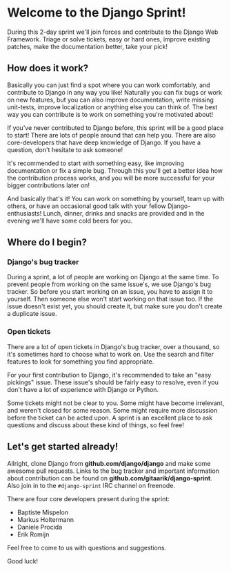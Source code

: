 # Welcome to the Django Sprint!

During this 2-day sprint we'll join forces and contribute to the Django
Web Framework. Triage or solve tickets, easy or hard ones, improve
existing patches, make the documentation better, take your pick!


## How does it work?

Basically you can just find a spot where you can work
comfortably, and contribute to Django in any way you like! Naturally you
can fix bugs or work on new features, but you can also improve
documentation, write missing unit-tests, improve localization or
anything else you can think of. The best way you can contribute is to
work on something you're motivated about!

If you've never contributed to Django before, this sprint will be a good
place to start! There are lots of people around that can help you. There
are also core-developers that have deep knowledge of Django. If you have
a question, don't hesitate to ask someone!

It's recommended to start with something easy, like improving
documentation or fix a simple bug. Through this you'll get a better idea
how the contribution process works, and you will be more successful for
your bigger contributions later on!

And basically that's it! You can work on something by yourself, team up
with others, or have an occasional good talk with your fellow
Django-enthusiasts! Lunch, dinner, drinks and snacks are provided and in
the evening we'll have some cold beers for you.


## Where do I begin?

### Django's bug tracker

During a sprint, a lot of people are working on Django at the same time.
To prevent people from working on the same issue's, we use Django's bug
tracker. So before you start working on an issue, you have to assign it
to yourself. Then someone else won't start working on that issue too. If
the issue doesn't exist yet, you should create it, but make sure you
don't create a duplicate issue.

### Open tickets

There are a lot of open tickets in Django's bug tracker, over a
thousand, so it's sometimes hard to choose what to work on. Use the
search and filter features to look for something you find appropriate.

For your first contribution to Django, it's recommended to take an "easy
pickings" issue. These issue's should be fairly easy to resolve, even if
you don't have a lot of experience with Django or Python.

Some tickets might not be clear to you. Some might have become
irrelevant, and weren't closed for some reason. Some might require more
discussion before the ticket can be acted upon. A sprint is an excellent
place to ask questions and discuss about these kind of things, so feel
free!


## Let's get started already!

Allright, clone Django from **github.com/django/django** and make some
awesome pull requests. Links to the bug tracker and important
information about contribution can be found on
**github.com/gitaarik/django-sprint**. Also join in to the
`#django-sprint` IRC channel on freenode.

There are four core developers present during the sprint:

- Baptiste Mispelon
- Markus Holtermann
- Daniele Procida
- Erik Romijn

Feel free to come to us with questions and suggestions.

Good luck!
